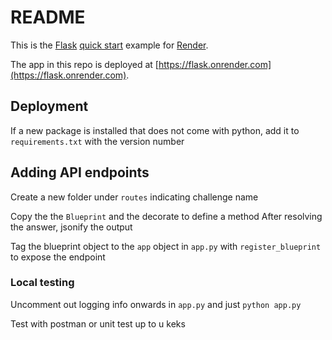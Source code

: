 # README

This is the [Flask](http://flask.pocoo.org/) [quick start](http://flask.pocoo.org/docs/1.0/quickstart/#a-minimal-application) example for [Render](https://render.com).

The app in this repo is deployed at [https://flask.onrender.com](https://flask.onrender.com).

## Deployment

If a new package is installed that does not come with python, add it to `requirements.txt` with the version number

## Adding API endpoints

Create a new folder under `routes` indicating challenge name

Copy the the `Blueprint` and the decorate to define a method
After resolving the answer, jsonify the output

Tag the blueprint object to the `app` object in `app.py` with `register_blueprint` to expose the endpoint

### Local testing

Uncomment out logging info onwards in `app.py` and just `python app.py`

Test with postman or unit test up to u keks


